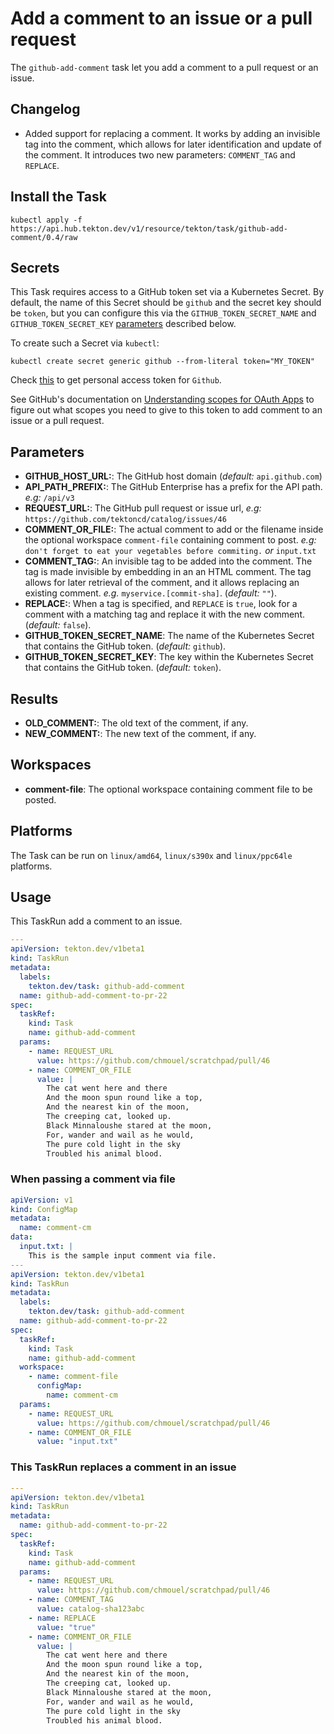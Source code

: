 # Add a comment to an issue or a pull request

The `github-add-comment` task let you add a comment to a pull request or an
issue.

## Changelog

- Added support for replacing a comment. It works by adding an invisible tag into the comment, which allows for
  later identification and update of the comment. It introduces two new parameters: `COMMENT_TAG` and `REPLACE`.

## Install the Task

```
kubectl apply -f https://api.hub.tekton.dev/v1/resource/tekton/task/github-add-comment/0.4/raw
```

## Secrets

This Task requires access to a GitHub token set via a Kubernetes Secret. By default, the name of this Secret should be `github` and the secret key should be `token`, but you can configure this via the `GITHUB_TOKEN_SECRET_NAME` and `GITHUB_TOKEN_SECRET_KEY` [parameters](#parameters) described below.

To create such a Secret via `kubectl`:

```
kubectl create secret generic github --from-literal token="MY_TOKEN"
```

Check [this](https://help.github.com/en/github/authenticating-to-github/creating-a-personal-access-token-for-the-command-line) to get personal access token for `Github`.

See GitHub's documentation on [Understanding scopes for OAuth Apps](https://developer.github.com/apps/building-oauth-apps/understanding-scopes-for-oauth-apps/) to figure out what scopes you need to give to this token to add comment to an issue or a pull request.

## Parameters

- **GITHUB_HOST_URL:**: The GitHub host domain (_default:_ `api.github.com`)
- **API_PATH_PREFIX:**: The GitHub Enterprise has a prefix for the API path. _e.g:_ `/api/v3`
- **REQUEST_URL:**: The GitHub pull request or issue url, _e.g:_
  `https://github.com/tektoncd/catalog/issues/46`
- **COMMENT_OR_FILE:**: The actual comment to add or the filename inside the
  optional workspace `comment-file` containing comment to post. _e.g:_ `don't forget to eat your vegetables before commiting.` _or_ `input.txt`
- **COMMENT_TAG:**: An invisible tag to be added into the comment. The tag is
  made invisible by embedding in an an HTML comment. The tag allows
  for later retrieval of the comment, and it allows replacing an existing comment. _e.g._ `myservice.[commit-sha]`. (_default:_ `""`).
- **REPLACE:**: When a tag is specified, and `REPLACE` is `true`, look for a
  comment with a matching tag and replace it with the new comment. (_default:_ `false`).
- **GITHUB_TOKEN_SECRET_NAME**: The name of the Kubernetes Secret that
  contains the GitHub token. (_default:_ `github`).
- **GITHUB_TOKEN_SECRET_KEY**: The key within the Kubernetes Secret that contains the GitHub token. (_default:_ `token`).

## Results

- **OLD_COMMENT:**: The old text of the comment, if any.
- **NEW_COMMENT:**: The new text of the comment, if any.

## Workspaces

- **comment-file**: The optional workspace containing comment file to be posted.

## Platforms

The Task can be run on `linux/amd64`, `linux/s390x` and `linux/ppc64le` platforms.

## Usage

This TaskRun add a comment to an issue.

```yaml
---
apiVersion: tekton.dev/v1beta1
kind: TaskRun
metadata:
  labels:
    tekton.dev/task: github-add-comment
  name: github-add-comment-to-pr-22
spec:
  taskRef:
    kind: Task
    name: github-add-comment
  params:
    - name: REQUEST_URL
      value: https://github.com/chmouel/scratchpad/pull/46
    - name: COMMENT_OR_FILE
      value: |
        The cat went here and there
        And the moon spun round like a top,
        And the nearest kin of the moon,
        The creeping cat, looked up.
        Black Minnaloushe stared at the moon,
        For, wander and wail as he would,
        The pure cold light in the sky
        Troubled his animal blood.
```

### When passing a comment via file

```yaml
apiVersion: v1
kind: ConfigMap
metadata:
  name: comment-cm
data:
  input.txt: |
    This is the sample input comment via file.
---
apiVersion: tekton.dev/v1beta1
kind: TaskRun
metadata:
  labels:
    tekton.dev/task: github-add-comment
  name: github-add-comment-to-pr-22
spec:
  taskRef:
    kind: Task
    name: github-add-comment
  workspace:
    - name: comment-file
      configMap:
        name: comment-cm
  params:
    - name: REQUEST_URL
      value: https://github.com/chmouel/scratchpad/pull/46
    - name: COMMENT_OR_FILE
      value: "input.txt"
```

### This TaskRun replaces a comment in an issue

```yaml
---
apiVersion: tekton.dev/v1beta1
kind: TaskRun
metadata:
  name: github-add-comment-to-pr-22
spec:
  taskRef:
    kind: Task
    name: github-add-comment
  params:
    - name: REQUEST_URL
      value: https://github.com/chmouel/scratchpad/pull/46
    - name: COMMENT_TAG
      value: catalog-sha123abc
    - name: REPLACE
      value: "true"
    - name: COMMENT_OR_FILE
      value: |
        The cat went here and there
        And the moon spun round like a top,
        And the nearest kin of the moon,
        The creeping cat, looked up.
        Black Minnaloushe stared at the moon,
        For, wander and wail as he would,
        The pure cold light in the sky
        Troubled his animal blood.